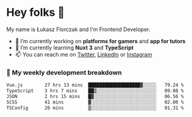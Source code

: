 # Hey folks 👋

My name is Łukasz Florczak and I'm Frontend Developer. 

- 🔭 I’m currently working on **platforms for gamers** and **app for tutors**
- 🌱 I’m currently learning **Nuxt 3** and **TypeScript**
- 📫 You can reach me on [Twitter](https://twitter.com/lukaszflorczak), [LinkedIn](https://pl.linkedin.com/in/lukasz-florczak) or [Instagram](https://instagram.com/lukaszflorczak)


### 🧮 My weekly development breakdown

<!--START_SECTION:waka-->

```txt
Vue.js        27 hrs 13 mins  ███████████████████▓░░░░░   79.24 %
TypeScript    3 hrs 7 mins    ██▒░░░░░░░░░░░░░░░░░░░░░░   09.08 %
JSON          2 hrs 15 mins   █▓░░░░░░░░░░░░░░░░░░░░░░░   06.56 %
SCSS          41 mins         ▓░░░░░░░░░░░░░░░░░░░░░░░░   02.00 %
TSConfig      26 mins         ▒░░░░░░░░░░░░░░░░░░░░░░░░   01.31 %
```

<!--END_SECTION:waka-->

<!--
**lukaszflorczak/lukaszflorczak** is a ✨ _special_ ✨ repository because its `README.md` (this file) appears on your GitHub profile.

Here are some ideas to get you started:

- 🔭 I’m currently working on ...
- 🌱 I’m currently learning ...
- 👯 I’m looking to collaborate on ...
- 🤔 I’m looking for help with ...
- 💬 Ask me about ...
- 📫 How to reach me: ...
- 😄 Pronouns: ...
- ⚡ Fun fact: ...
-->
